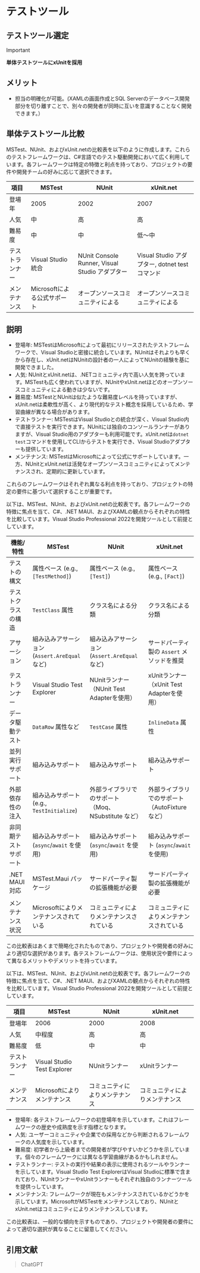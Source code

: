 # テストツール

## テストツール選定

> [!IMPORTANT]  
> **単体テストツールにxUnitを採用**

## メリット

- 担当の明確化が可能。(XAMLの画面作成とSQL Serverのデータベース開発部分を切り離すことで、別々の開発者が同時に互いを意識することなく開発できます。）

## 単体テストツール比較

MSTest、NUnit、およびxUnit.netの比較表を以下のように作成します。これらのテストフレームワークは、C#言語でのテスト駆動開発において広く利用しています。各フレームワークは特定の特徴と利点を持っており、プロジェクトの要件や開発チームの好みに応じて選択できます。

| 項目       | MSTest                   | NUnit                    | xUnit.net                |
|------------|-------------------------|--------------------------|--------------------------|
| 登場年 | 2005                    | 2002                     | 2007                     |
| 人気   | 中                      | 高                       | 高                       |
| 難易度 | 中                      | 中                       | 低～中                   |
| テストランナー | Visual Studio 統合 | NUnit Console Runner, Visual Studio アダプター | Visual Studio アダプター, dotnet test コマンド |
| メンテナンス | Microsoftによる公式サポート | オープンソースコミュニティによる | オープンソースコミュニティによる |

## 説明

- 登場年: MSTestはMicrosoftによって最初にリリースされたテストフレームワークで、Visual Studioと密接に統合しています。NUnitはそれよりも早くから存在し、xUnit.netはNUnitの設計者の一人によってNUnitの経験を基に開発できました。
- 人気: NUnitとxUnit.netは、.NETコミュニティ内で高い人気を誇っています。MSTestも広く使われていますが、NUnitやxUnit.netほどのオープンソースコミュニティによる動きは少ないです。
- 難易度: MSTestとNUnitは似たような難易度レベルを持っていますが、xUnit.netは柔軟性が高く、より現代的なテスト概念を採用しているため、学習曲線が異なる場合があります。
- テストランナー: MSTestはVisual Studioとの統合が深く、Visual Studio内で直接テストを実行できます。NUnitには独自のコンソールランナーがありますが、Visual Studio用のアダプターも利用可能です。xUnit.netは`dotnet test`コマンドを使用してCLIからテストを実行でき、Visual Studioアダプターも提供しています。
- メンテナンス: MSTestはMicrosoftによって公式にサポートしています。一方、NUnitとxUnit.netは活発なオープンソースコミュニティによってメンテナンスされ、定期的に更新しています。

これらのフレームワークはそれぞれ異なる利点を持っており、プロジェクトの特定の要件に基づいて選択することが重要です。

以下は、MSTest、NUnit、およびxUnit.netの比較表です。各フレームワークの特徴に焦点を当て、C#、.NET MAUI、およびXAMLの観点からそれぞれの特性を比較しています。Visual Studio Professional 2022を開発ツールとして前提としています。

| 機能/特性               | MSTest                                      | NUnit                                       | xUnit.net                                  |
|-------------------------|---------------------------------------------|----------------------------------------------|--------------------------------------------|
| テストの構文         | 属性ベース (e.g., `[TestMethod]`)             | 属性ベース (e.g., `[Test]`)                 | 属性ベース (e.g., `[Fact]`)                 |
| テストクラスの構造   | `TestClass` 属性                            | クラス名による分類                          | クラス名による分類                         |
| アサーション         | 組み込みアサーション (`Assert.AreEqual` など) | 組み込みアサーション (`Assert.AreEqual` など) | サードパーティ製の `Assert` メソッドを推奨 |
| テストランナー       | Visual Studio Test Explorer                 | NUnitランナー（NUnit Test Adapterを使用）   | xUnitランナー（xUnit Test Adapterを使用）   |
| データ駆動テスト     | `DataRow` 属性など                         | `TestCase` 属性                            | `InlineData` 属性                          |
| 並列実行サポート     | 組み込みサポート                             | 組み込みサポート                            | 組み込みサポート                           |
| 外部依存性の注入     | 組み込みサポート (e.g., `TestInitialize`)    | 外部ライブラリでのサポート（Moq、NSubstitute など） | 外部ライブラリでのサポート（AutoFixture など） |
| 非同期テストサポート | 組み込みサポート (`async`/`await` を使用)     | 組み込みサポート (`async`/`await` を使用)     | 組み込みサポート (`async`/`await` を使用)    |
| .NET MAUI対応        | MSTest.Maui パッケージ                      | サードパーティ製の拡張機能が必要              | サードパーティ製の拡張機能が必要             |
| メンテナンス状況     | Microsoftによりメンテナンスされている        | コミュニティによりメンテナンスされている      | コミュニティによりメンテナンスされている      |

この比較表はあくまで簡略化されたものであり、プロジェクトや開発者の好みにより適切な選択があります。各テストフレームワークは、使用状況や要件によって異なるメリットやデメリットを持っています。

以下は、MSTest、NUnit、およびxUnit.netの比較表です。各フレームワークの特徴に焦点を当て、C#、.NET MAUI、およびXAMLの観点からそれぞれの特性を比較しています。Visual Studio Professional 2022を開発ツールとして前提としています。

| 項目           | MSTest                    | NUnit                      | xUnit.net                  |
|----------------|---------------------------|----------------------------|-----------------------------|
| 登場年     | 2006                      | 2000                       | 2008                        |
| 人気       | 中程度                    | 高                         | 高                          |
| 難易度     | 低                        | 中                         | 中                          |
| テストランナー | Visual Studio Test Explorer | NUnitランナー             | xUnitランナー              |
| メンテナンス    | Microsoftによりメンテナンス | コミュニティによりメンテナンス | コミュニティによりメンテナンス |

- 登場年: 各テストフレームワークの初登場年を示しています。これはフレームワークの歴史や成熟度を示す指標となります。
- 人気: ユーザーコミュニティや企業での採用などから判断されるフレームワークの人気度を示しています。
- 難易度: 初学者から上級者までの開発者が学びやすいかどうかを示しています。個々のフレームワークには異なる学習曲線があるかもしれません。
- テストランナー: テストの実行や結果の表示に使用されるツールやランナーを示しています。Visual Studio Test ExplorerはVisual Studioに標準で含まれており、NUnitランナーやxUnitランナーもそれぞれ独自のランナーツールを提供っしています。
- メンテナンス: フレームワークが現在もメンテナンスされているかどうかを示しています。MicrosoftがMSTestをメンテナンスしており、NUnitとxUnit.netはコミュニティによりメンテナンスしています。

この比較表は、一般的な傾向を示すものであり、プロジェクトや開発者の要件によって適切な選択が異なることに留意してください。

## 引用文献

> ChatGPT  
